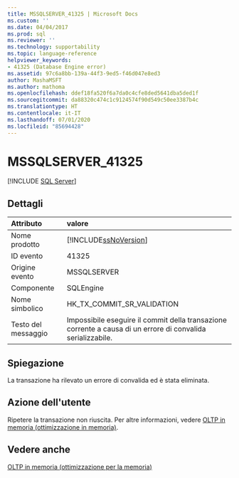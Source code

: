 ```yaml
---
title: MSSQLSERVER_41325 | Microsoft Docs
ms.custom: ''
ms.date: 04/04/2017
ms.prod: sql
ms.reviewer: ''
ms.technology: supportability
ms.topic: language-reference
helpviewer_keywords:
- 41325 (Database Engine error)
ms.assetid: 97c6a8bb-139a-44f3-9ed5-f46d047e8ed3
author: MashaMSFT
ms.author: mathoma
ms.openlocfilehash: ddef18fa520f6a7da0c4cfe8ded5641dba5ded1f
ms.sourcegitcommit: da88320c474c1c9124574f90d549c50ee3387b4c
ms.translationtype: HT
ms.contentlocale: it-IT
ms.lasthandoff: 07/01/2020
ms.locfileid: "85694428"
---
```

# <a name="mssqlserver_41325"></a>MSSQLSERVER_41325
 [!INCLUDE [SQL Server](../../includes/applies-to-version/sqlserver.md)]
  
## <a name="details"></a>Dettagli  
  
| Attributo | valore |  
| :-------- | :---- |  
|Nome prodotto|[!INCLUDE[ssNoVersion](../../includes/ssnoversion-md.md)]|  
|ID evento|41325|  
|Origine evento|MSSQLSERVER|  
|Componente|SQLEngine|  
|Nome simbolico|HK_TX_COMMIT_SR_VALIDATION|  
|Testo del messaggio|Impossibile eseguire il commit della transazione corrente a causa di un errore di convalida serializzabile.|  
  
## <a name="explanation"></a>Spiegazione  
La transazione ha rilevato un errore di convalida ed è stata eliminata.  
  
## <a name="user-action"></a>Azione dell'utente  
Ripetere la transazione non riuscita. Per altre informazioni, vedere [OLTP in memoria &#40;ottimizzazione in memoria&#41;](~/relational-databases/in-memory-oltp/in-memory-oltp-in-memory-optimization.md).  
  
## <a name="see-also"></a>Vedere anche  
[OLTP in memoria &#40;ottimizzazione per la memoria&#41;](~/relational-databases/in-memory-oltp/in-memory-oltp-in-memory-optimization.md)  
  
